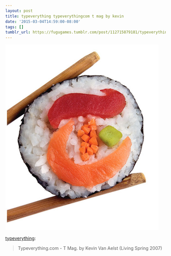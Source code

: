 ```yaml
---
layout: post
title: typeverything typeverythingcom t mag by kevin
date: '2015-03-04T14:59:00-08:00'
tags: []
tumblr_url: https://fugugames.tumblr.com/post/112715879181/typeverything-typeverythingcom-t-mag-by-kevin
---
```

 ![](/tumblr_files/tumblr_nkpdfoXkel1qh0381o1_500.jpg)  

[typeverything](http://typeverything.com/post/112714684878/typeverything-com-t-mag-by-kevin-van-aelst):

> Typeverything.com - T Mag. by Kevin Van Aelst (Living Spring 2007)

